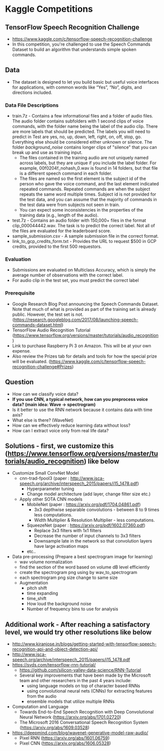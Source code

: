 # Kaggle Competitions

## TensorFlow Speech Recognition Challenge
- https://www.kaggle.com/c/tensorflow-speech-recognition-challenge
- In this competition, you're challenged to use the Speech Commands Dataset to build an algorithm that understands simple spoken commands.


## Data
- The dataset is designed to let you build basic but useful voice interfaces for applications, with common words like “Yes”, “No”, digits, and directions included. 


### Data File Descriptions
- train.7z - Contains a few informational files and a folder of audio files. The audio folder contains subfolders with 1 second clips of voice commands, with the folder name being the label of the audio clip. There are more labels that should be predicted. The labels you will need to predict in Test are yes, no, up, down, left, right, on, off, stop, go. Everything else should be considered either unknown or silence. The folder _background_noise_ contains longer clips of "silence" that you can break up and use as training input.
  - The files contained in the training audio are not uniquely named across labels, but they are unique if you include the label folder. For example, 00f0204f_nohash_0.wav is found in 14 folders, but that file is a different speech command in each folder.
  - The files are named so the first element is the subject id of the person who gave the voice command, and the last element indicated repeated commands. Repeated commands are when the subject repeats the same word multiple times. Subject id is not provided for the test data, and you can assume that the majority of commands in the test data were from subjects not seen in train.
  - You can expect some inconsistencies in the properties of the training data (e.g., length of the audio).
- test.7z - Contains an audio folder with 150,000+ files in the format clip_000044442.wav. The task is to predict the correct label. Not all of the files are evaluated for the leaderboard score.
- sample_submission.csv - A sample submission file in the correct format.
- link_to_gcp_credits_form.txt - Provides the URL to request $500 in GCP credits, provided to the first 500 requestors.


### Evaluation
- Submissions are evaluated on Multiclass Accuracy, which is simply the average number of observations with the correct label.
- For audio clip in the test set, you must predict the correct label


### Prerequisite
- Google Research Blog Post announcing the Speech Commands Dataset. Note that much of what is provided as part of the training set is already public. However, the test set is not. (https://research.googleblog.com/2017/08/launching-speech-commands-dataset.html)
- TensorFlow Audio Recognition Tutorial (https://www.tensorflow.org/versions/master/tutorials/audio_recognition)
- Link to purchase Raspberry Pi 3 on Amazon. This will be at your own expense.
- Also review the Prizes tab for details and tools for how the special prize will be evaluated. (https://www.kaggle.com/c/tensorflow-speech-recognition-challenge#Prizes)


## Question
- How can we classify voice data?
- <b> If you use CNN, a typical network, how can you preprocess voice data? (main idea: Wave -> spectrogram) </b>
- Is it better to use the RNN network because it contains data with time axis?
- What else is there? (WaveNet)
- How can we effectively reduce learning data without loss?
- How can I extract voice only from real life data?


## Solutions - first, we customize this (https://www.tensorflow.org/versions/master/tutorials/audio_recognition) like below
- Customize Small ConvNet Model
  - cnn-trad-fpool3 (paper : http://www.isca-speech.org/archive/interspeech_2015/papers/i15_1478.pdf)
    - Hyperparameter tuning
    - Change model architecture (add layer, change filter size etc.)
  - Apply other SOTA CNN models
    - MobileNet (paper : https://arxiv.org/pdf/1704.04861.pdf)
      - 3x3 depthwise separable convolutions - between 8 to 9 times less computations.
      - Width Multiplier & Resolution Multiplier - less computations.
    - SqueezeNet (paper : https://arxiv.org/pdf/1602.07360.pdf)
      - Replace 3x3 filters with 1x1 filters
      - Decrease the number of input channels to 3x3 filters
      - Downsample late in the network so that convolution layers have large activation maps
    - etc..
- Data pre-processing (Prepare a best spectrogram image for learning)
  - wav volume normalization
  - find the section of the word based on volume dB level efficiently
  - create the spectrogram png using by wav_to_spectrogram
  - each spectrogram png size change to same size
  - Augmentation
    - pitch shift
    - time expanding
    - time_shift
    - How loud the background noise
    - Number of frequency bins to use for analysis


## Additional work - After reaching a satisfactory level, we would try other resolutions like below
- http://www.kiranjose.in/blogs/getting-started-with-tensorflow-speech-recognition-api-and-object-detection-api/
- http://www.isca-speech.org/archive/interspeech_2015/papers/i15_1478.pdf
- https://svds.com/tensorflow-rnn-tutorial/
  - https://github.com/silicon-valley-data-science/RNN-Tutorial
  - Several key improvements that have been made by the Microsoft team and other researchers in the past 4 years include:
    - using language models on top of character based RNNs
    - using convolutional neural nets (CNNs) for extracting features from the audio
    - ensemble models that utilize multiple RNNs
- Computation and Language
  - Towards End-to-End Speech Recognition with Deep Convolutional Neural Network (https://arxiv.org/abs/1701.02720)
  - The Microsoft 2016 Conversational Speech Recognition System (https://arxiv.org/abs/1609.03528)
- https://deepmind.com/blog/wavenet-generative-model-raw-audio/
  - Pixel RNN (https://arxiv.org/abs/1601.06759)
  - Pixel CNN (https://arxiv.org/abs/1606.05328)

